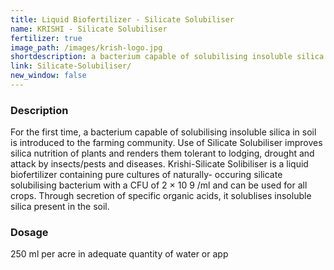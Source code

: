 ```yaml
---
title: Liquid Biofertilizer - Silicate Solubiliser
name: KRISHI - Silicate Solubiliser
fertilizer: true
image_path: /images/krish-logo.jpg
shortdescription: a bacterium capable of solubilising insoluble silica in soil is introduced to the farming community
link: Silicate-Solubiliser/
new_window: false
---
```

### Description
For the first time, a bacterium capable of solubilising insoluble silica in soil is
introduced to the farming community. Use of Silicate Solubiliser improves silica nutrition of
plants and renders them tolerant to lodging, drought and attack by insects/pests and diseases.
Krishi-Silicate Solibiliser is a liquid biofertilizer containing pure cultures of naturally-
occuring silicate solubilising bacterium with a CFU of 2 × 10 9 /ml and can be used for all
crops. Through secretion of specific organic acids, it solublises insoluble silica present in the
soil.

### Dosage
250 ml per acre in adequate quantity of water or app
